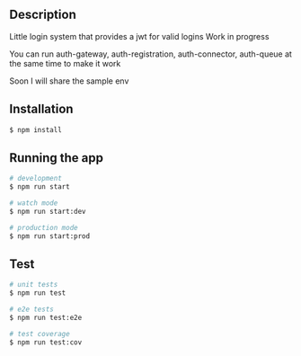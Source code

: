 ## Description

Little login system that provides a jwt for valid logins Work in progress

You can run auth-gateway, auth-registration, auth-connector, auth-queue at the same time to make it work

Soon I will share the sample env

## Installation

```bash
$ npm install
```

## Running the app

```bash
# development
$ npm run start

# watch mode
$ npm run start:dev

# production mode
$ npm run start:prod
```

## Test

```bash
# unit tests
$ npm run test

# e2e tests
$ npm run test:e2e

# test coverage
$ npm run test:cov
```

